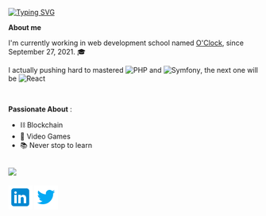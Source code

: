 [![Typing SVG](https://readme-typing-svg.herokuapp.com?color=%23F7F7F7&size=16&duration=4000&center=true&vCenter=true&width=600&lines=Hi+%26+Welcome+to+my+profil+%F0%9F%91%8B;I'm+a+french+back-end+developper+;Based+in+Lyon)](https://git.io/typing-svg)

**About me** 

I'm currently working in web development school named [O'Clock](https://oclock.io/), since September 27, 2021. 🎓

I actually pushing hard to mastered ![PHP](https://img.shields.io/badge/php-%23777BB4.svg?style=for-the-badge&logo=php&logoColor=white) and ![Symfony](https://img.shields.io/badge/symfony-%23000000.svg?style=for-the-badge&logo=symfony&logoColor=white), the next one will be ![React](https://img.shields.io/badge/react-%2320232a.svg?style=for-the-badge&logo=react&logoColor=%2361DAFB)

<br/>

**Passionate About** :

- ⛓ Blockchain 
- 👾 Video Games
- 📚 Never stop to learn

<br/>

<img src="https://github-readme-stats.vercel.app/api?username=AxelColliaux&count_private=true&show_icons=true&title_color=ffffff&icon_color=bb2acf&text_color=daf7dc&bg_color=151515">

<br/>
<br/>

<img src="icons/icons8-linkedin-48.png" href="https://www.linkedin.com/in/axel-colliaux-ba593a213/">
<img src="icons/icons8-twitter-48.png">